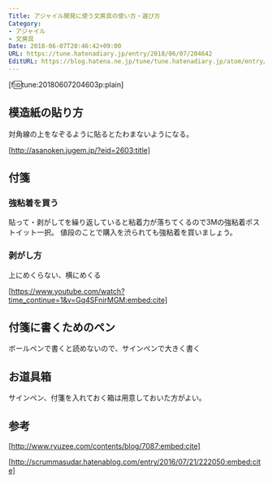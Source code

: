 ```yaml
---
Title: アジャイル開発に使う文房具の使い方・選び方
Category:
- アジャイル
- 文房具
Date: 2018-06-07T20:46:42+09:00
URL: https://tune.hatenadiary.jp/entry/2018/06/07/204642
EditURL: https://blog.hatena.ne.jp/tune/tune.hatenadiary.jp/atom/entry/17391345971651328216
---
```


[f:id:tune:20180607204603p:plain]

## 模造紙の貼り方

対角線の上をなぞるように貼るとたわまないようになる。

[http://asanoken.jugem.jp/?eid=2603:title]

## 付箋

### 強粘着を買う

貼って・剥がしてを繰り返していると粘着力が落ちてくるので3Mの強粘着ポストイット一択。
値段のことで購入を渋られても強粘着を買いましょう。

### 剥がし方

上にめくらない、横にめくる

[https://www.youtube.com/watch?time_continue=1&v=Gq4SFnirMGM:embed:cite]

## 付箋に書くためのペン

ボールペンで書くと読めないので、サインペンで大きく書く

## お道具箱

サインペン、付箋を入れておく箱は用意しておいた方がよい。

## 参考

[http://www.ryuzee.com/contents/blog/7087:embed:cite]

[http://scrummasudar.hatenablog.com/entry/2016/07/21/222050:embed:cite]
